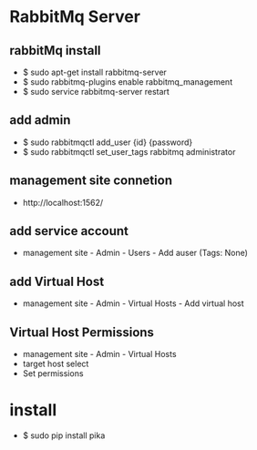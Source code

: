 # RabbitMq Server
## rabbitMq install
- $ sudo apt-get install rabbitmq-server
- $ sudo rabbitmq-plugins enable rabbitmq_management
- $ sudo service rabbitmq-server restart

## add admin
- $ sudo rabbitmqctl add_user {id} {password}
- $ sudo rabbitmqctl set_user_tags rabbitmq administrator

## management site connetion
- http://localhost:1562/

## add service account
- management site - Admin - Users - Add auser
(Tags: None)

## add Virtual Host
- management site - Admin - Virtual Hosts - Add virtual host

## Virtual Host Permissions
- management site - Admin - Virtual Hosts
- target host select
- Set permissions 

# install
- $ sudo pip install pika
